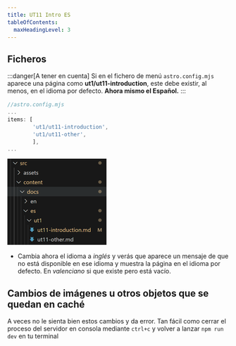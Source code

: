 ```yaml
---
title: UT11 Intro ES
tableOfContents:
  maxHeadingLevel: 3
---
```


## Ficheros

:::danger[A tener en cuenta]
Si en el fichero de menú `astro.config.mjs` aparece una página como **ut1/ut11-introduction**, este debe existir, al menos, en el idioma por defecto. **Ahora mismo el Español.**
:::

```js
//astro.config.mjs
...
items: [
        'ut1/ut11-introduction',
        'ut1/ut11-other',
        ],     
... 
```
![min ficheros](../../../../assets/ut1/min_files_225x196.png)

- Cambia ahora el idioma a _inglés_ y verás que aparece un mensaje de que no está disponible en ese idioma y muestra la página en el idioma por defecto. En _valenciano_ si que existe pero está vacío.

## Cambios de imágenes u otros objetos que se quedan en caché

A veces no le sienta bien estos cambios y da error. Tan fácil como cerrar el proceso del servidor en consola mediante `ctrl+c` y volver a lanzar `npm run dev` en tu terminal